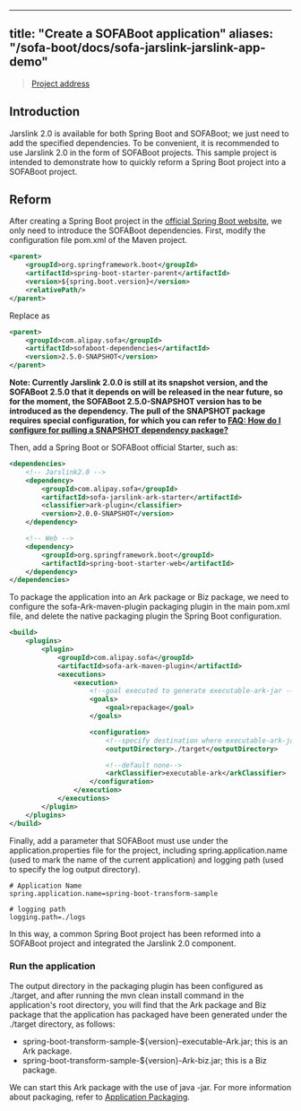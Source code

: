 
---
title: "Create a SOFABoot application"
aliases: "/sofa-boot/docs/sofa-jarslink-jarslink-app-demo"
---


> [Project address](https://github.com/sofastack/sofa-jarslink/tree/master/sofa-jarslink-samples/spring-boot-transform-sample)

## Introduction
Jarslink 2.0 is available for both Spring Boot and SOFABoot; we just need to add the specified dependencies. To be convenient, it is recommended to use Jarslink 2.0 in the form of SOFABoot projects. This sample project is intended to demonstrate how to quickly reform a Spring Boot project into a SOFABoot project.

## Reform
After creating a Spring Boot project in the [official Spring Boot website](https://start.spring.io/), we only need to introduce the SOFABoot dependencies. First, modify the configuration file pom.xml of the Maven project.
```xml
<parent>
    <groupId>org.springframework.boot</groupId>
    <artifactId>spring-boot-starter-parent</artifactId>
    <version>${spring.boot.version}</version>
    <relativePath/> 
</parent>
```
Replace as
```xml
<parent>
    <groupId>com.alipay.sofa</groupId>
    <artifactId>sofaboot-dependencies</artifactId>
    <version>2.5.0-SNAPSHOT</version>
</parent>
```

**Note: Currently Jarslink 2.0.0 is still at its snapshot version, and the SOFABoot 2.5.0 that it depends on will be released in the near future, so for the moment, the SOFABoot 2.5.0-SNAPSHOT version has to be introduced as the dependency. The pull of the SNAPSHOT package requires special configuration, for which you can refer to [FAQ:  How do I configure for pulling a SNAPSHOT dependency package?](./faq)**

Then, add a Spring Boot or SOFABoot official Starter, such as:
```xml
<dependencies>
    <!-- Jarslink2.0 -->
    <dependency>
        <groupId>com.alipay.sofa</groupId>
        <artifactId>sofa-jarslink-ark-starter</artifactId>
        <classifier>ark-plugin</classifier>
        <version>2.0.0-SNAPSHOT</version>
    </dependency>

    <!-- Web -->
    <dependency>
        <groupId>org.springframework.boot</groupId>
        <artifactId>spring-boot-starter-web</artifactId>
    </dependency>
</dependencies>
```
To package the application into an Ark package or Biz package, we need to configure the sofa-Ark-maven-plugin packaging plugin in the main pom.xml file, and delete the native packaging plugin the Spring Boot configuration.
```xml
<build>
    <plugins>
        <plugin>
            <groupId>com.alipay.sofa</groupId>
            <artifactId>sofa-ark-maven-plugin</artifactId>
            <executions>
                <execution>
                    <!--goal executed to generate executable-ark-jar -->
                    <goals>
                        <goal>repackage</goal>
                    </goals>

                    <configuration>
                        <!--specify destination where executable-ark-jar will be saved, default saved to ${project.build.directory}-->
                        <outputDirectory>./target</outputDirectory>

                        <!--default none-->
                        <arkClassifier>executable-ark</arkClassifier>
                    </configuration>
                </execution>
            </executions>
        </plugin>
    </plugins>
</build>
```
Finally, add a parameter that SOFABoot must use under the application.properties file for the project, including spring.application.name (used to mark the name of the current application) and logging path (used to specify the log output directory).
```text
# Application Name
spring.application.name=spring-boot-transform-sample

# logging path
logging.path=./logs
```

In this way, a common Spring Boot project has been reformed into a SOFABoot project and integrated the Jarslink 2.0 component.

### Run the application
The output directory in the packaging plugin has been configured as ./target, and after running the mvn clean install command in the application's root directory, you will find that the Ark package and Biz package that the application has packaged have been generated under the ./target directory, as follows:
+ spring-boot-transform-sample-${version}-executable-Ark.jar; this is an Ark package.
+ spring-boot-transform-sample-${version}-Ark-biz.jar; this is a Biz package.

We can start this Ark package with the use of java -jar. For more information about packaging, refer to [Application Packaging](./jarslink-repackage).
